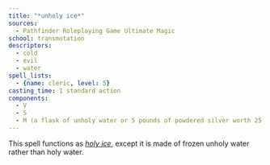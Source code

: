 ```yaml
---
title: "*unholy ice*"
sources:
  - Pathfinder Roleplaying Game Ultimate Magic
school: transmutation
descriptors:
  - cold
  - evil
  - water
spell_lists:
  - {name: cleric, level: 5}
casting_time: 1 standard action
components:
  - V
  - S
  - M (a flask of unholy water or 5 pounds of powdered silver worth 25 gp)
---
```


This spell functions as [*holy ice*](/spells/holy-ice/), except it is made of frozen unholy water rather than holy water.

